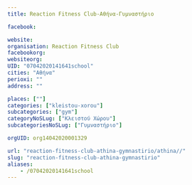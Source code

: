 ```yaml
---
title: Reaction Fitness Club-Αθήνα-Γυμναστήριο

facebook:

website:
organisation: Reaction Fitness Club
facebookorg:
websiteorg:
UID: "07042020141641school"
cities: "Αθήνα"
perioxi: ""
address: ""

places: [""]
categories: ["kleistou-xorou"]
subcategories: ["gym"]
categoryNoSLug: ["Κλειστού Χώρου"]
subcategoriesNoSLug: ["Γυμναστήριο"]

orgUID: org14042020001329

url: "reaction-fitness-club-athina-gymnastirio/athina//"
slug: "reaction-fitness-club-athina-gymnastirio"
aliases:
    - /07042020141641school
---
```





